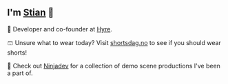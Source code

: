 ## I'm [Stian](https://www.stianj.com/) 👋

🚙 Developer and co-founder at [Hyre](https://www.hyre.no/).

🩳 Unsure what to wear today? Visit [shortsdag.no](https://shortsdag.no) to see if you should wear shorts!

🥷 Check out [Ninjadev](https://ninjadev.org) for a collection of demo scene productions I've been a part of.
